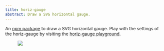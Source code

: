 ```yaml
---
title: horiz-gauge
abstract: Draw a SVG horizontal gauge.
---
```

An [npm package](https://www.npmjs.com/package/horiz-gauge) to draw a SVG horizontal gauge. Play with the settings of the horiz-gauge by visiting the [horiz-gauge playground](https://htmlpreview.github.io/?https://github.com/ulfschneider/horiz-gauge/blob/master/horiz-gauge-playground.html).

<figure>
<img src="/i/horiz-gauge/horiz-gauge.jpg" />
</figure>
